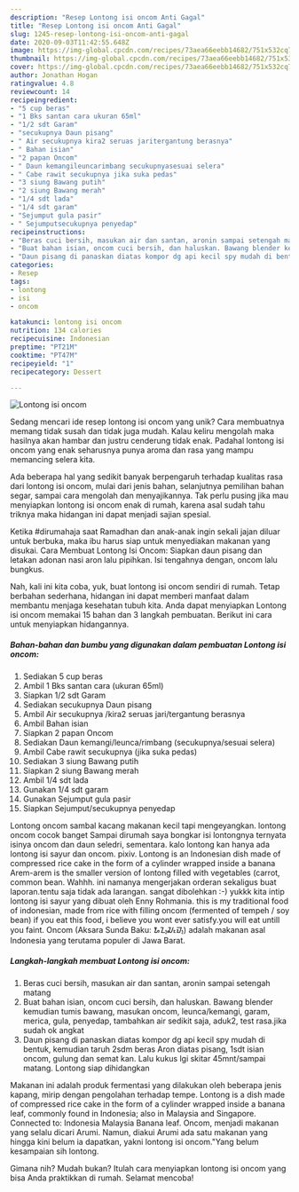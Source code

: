 ```yaml
---
description: "Resep Lontong isi oncom Anti Gagal"
title: "Resep Lontong isi oncom Anti Gagal"
slug: 1245-resep-lontong-isi-oncom-anti-gagal
date: 2020-09-03T11:42:55.648Z
image: https://img-global.cpcdn.com/recipes/73aea66eebb14682/751x532cq70/lontong-isi-oncom-foto-resep-utama.jpg
thumbnail: https://img-global.cpcdn.com/recipes/73aea66eebb14682/751x532cq70/lontong-isi-oncom-foto-resep-utama.jpg
cover: https://img-global.cpcdn.com/recipes/73aea66eebb14682/751x532cq70/lontong-isi-oncom-foto-resep-utama.jpg
author: Jonathan Hogan
ratingvalue: 4.8
reviewcount: 14
recipeingredient:
- "5 cup beras"
- "1 Bks santan cara ukuran 65ml"
- "1/2 sdt Garam"
- "secukupnya Daun pisang"
- " Air secukupnya kira2 seruas jaritergantung berasnya"
- " Bahan isian"
- "2 papan Oncom"
- " Daun kemangileuncarimbang secukupnyasesuai selera"
- " Cabe rawit secukupnya jika suka pedas"
- "3 siung Bawang putih"
- "2 siung Bawang merah"
- "1/4 sdt lada"
- "1/4 sdt garam"
- "Sejumput gula pasir"
- " Sejumputsecukupnya penyedap"
recipeinstructions:
- "Beras cuci bersih, masukan air dan santan, aronin sampai setengah matang"
- "Buat bahan isian, oncom cuci bersih, dan haluskan. Bawang blender kemudian tumis bawang, masukan oncom, leunca/kemangi, garam, merica, gula, penyedap, tambahkan air sedikit saja, aduk2, test rasa.jika sudah ok angkat"
- "Daun pisang di panaskan diatas kompor dg api kecil spy mudah di bentuk, kemudian taruh 2sdm beras Aron diatas pisang, 1sdt isian oncom, gulung dan semat kan. Lalu kukus lgi skitar 45mnt/sampai matang. Lontong siap dihidangkan"
categories:
- Resep
tags:
- lontong
- isi
- oncom

katakunci: lontong isi oncom 
nutrition: 134 calories
recipecuisine: Indonesian
preptime: "PT21M"
cooktime: "PT47M"
recipeyield: "1"
recipecategory: Dessert

---
```



![Lontong isi oncom](https://img-global.cpcdn.com/recipes/73aea66eebb14682/751x532cq70/lontong-isi-oncom-foto-resep-utama.jpg)

Sedang mencari ide resep lontong isi oncom yang unik? Cara membuatnya memang tidak susah dan tidak juga mudah. Kalau keliru mengolah maka hasilnya akan hambar dan justru cenderung tidak enak. Padahal lontong isi oncom yang enak seharusnya punya aroma dan rasa yang mampu memancing selera kita.

Ada beberapa hal yang sedikit banyak berpengaruh terhadap kualitas rasa dari lontong isi oncom, mulai dari jenis bahan, selanjutnya pemilihan bahan segar, sampai cara mengolah dan menyajikannya. Tak perlu pusing jika mau menyiapkan lontong isi oncom enak di rumah, karena asal sudah tahu triknya maka hidangan ini dapat menjadi sajian spesial.

Ketika #dirumahaja saat Ramadhan dan anak-anak ingin sekali jajan diluar untuk berbuka, maka ibu harus siap untuk menyediakan makanan yang disukai. Cara Membuat Lontong Isi Oncom: Siapkan daun pisang dan letakan adonan nasi aron lalu pipihkan. Isi tengahnya dengan, oncom lalu bungkus.


Nah, kali ini kita coba, yuk, buat lontong isi oncom sendiri di rumah. Tetap berbahan sederhana, hidangan ini dapat memberi manfaat dalam membantu menjaga kesehatan tubuh kita. Anda dapat menyiapkan Lontong isi oncom memakai 15 bahan dan 3 langkah pembuatan. Berikut ini cara untuk menyiapkan hidangannya.

<!--inarticleads1-->

##### Bahan-bahan dan bumbu yang digunakan dalam pembuatan Lontong isi oncom:

1. Sediakan 5 cup beras
1. Ambil 1 Bks santan cara (ukuran 65ml)
1. Siapkan 1/2 sdt Garam
1. Sediakan secukupnya Daun pisang
1. Ambil  Air secukupnya /kira2 seruas jari/tergantung berasnya
1. Ambil  Bahan isian
1. Siapkan 2 papan Oncom
1. Sediakan  Daun kemangi/leunca/rimbang (secukupnya/sesuai selera)
1. Ambil  Cabe rawit secukupnya (jika suka pedas)
1. Sediakan 3 siung Bawang putih
1. Siapkan 2 siung Bawang merah
1. Ambil 1/4 sdt lada
1. Gunakan 1/4 sdt garam
1. Gunakan Sejumput gula pasir
1. Siapkan  Sejumput/secukupnya penyedap


Lontong oncom sambal kacang makanan kecil tapi mengeyangkan. lontong oncom cocok banget Sampai dirumah saya bongkar isi lontongnya ternyata isinya oncom dan daun seledri, sementara. kalo lontong kan hanya ada lontong isi sayur dan oncom. pixiv. Lontong is an Indonesian dish made of compressed rice cake in the form of a cylinder wrapped inside a banana Arem-arem is the smaller version of lontong filled with vegetables (carrot, common bean. Wahhh. ini namanya mengerjakan orderan sekaligus buat laporan.tentu saja tidak ada larangan. sangat dibolehkan :-) yukkk kita intip lontong isi sayur yang dibuat oleh Enny Rohmania. this is my traditional food of indonesian, made from rice with filling oncom (fermented of tempeh / soy bean) if you eat this food, i believe you wont ever satisfy.you will eat untill you faint. Oncom (Aksara Sunda Baku: ᮇᮔ᮪ᮎᮧᮙ᮪) adalah makanan asal Indonesia yang terutama populer di Jawa Barat. 

<!--inarticleads2-->

##### Langkah-langkah membuat Lontong isi oncom:

1. Beras cuci bersih, masukan air dan santan, aronin sampai setengah matang
1. Buat bahan isian, oncom cuci bersih, dan haluskan. Bawang blender kemudian tumis bawang, masukan oncom, leunca/kemangi, garam, merica, gula, penyedap, tambahkan air sedikit saja, aduk2, test rasa.jika sudah ok angkat
1. Daun pisang di panaskan diatas kompor dg api kecil spy mudah di bentuk, kemudian taruh 2sdm beras Aron diatas pisang, 1sdt isian oncom, gulung dan semat kan. Lalu kukus lgi skitar 45mnt/sampai matang. Lontong siap dihidangkan


Makanan ini adalah produk fermentasi yang dilakukan oleh beberapa jenis kapang, mirip dengan pengolahan terhadap tempe. Lontong is a dish made of compressed rice cake in the form of a cylinder wrapped inside a banana leaf, commonly found in Indonesia; also in Malaysia and Singapore. Connected to: Indonesia Malaysia Banana leaf. Oncom, menjadi makanan yang selalu dicari Arumi. Namun, diakui Arumi ada satu makanan yang hingga kini belum ia dapatkan, yakni lontong isi oncom.&#34;Yang belum kesampaian sih lontong. 

Gimana nih? Mudah bukan? Itulah cara menyiapkan lontong isi oncom yang bisa Anda praktikkan di rumah. Selamat mencoba!
